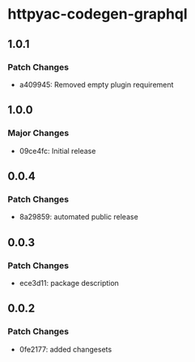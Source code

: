 # httpyac-codegen-graphql

## 1.0.1

### Patch Changes

- a409945: Removed empty plugin requirement

## 1.0.0

### Major Changes

- 09ce4fc: Initial release

## 0.0.4

### Patch Changes

- 8a29859: automated public release

## 0.0.3

### Patch Changes

- ece3d11: package description

## 0.0.2

### Patch Changes

- 0fe2177: added changesets
